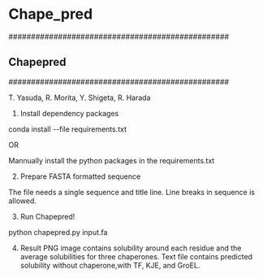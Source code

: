 # Chape_pred

#################################################
##                  Chapepred                  ##
#################################################

T. Yasuda, R. Morita, Y. Shigeta, R. Harada








1. Install dependency packages

conda install --file requirements.txt

OR

Mannually install the python packages in the requirements.txt


2. Prepare FASTA formatted sequence

The file needs a single sequence and title line.
Line breaks in sequence is allowed.


3. Run Chapepred!

python chapepred.py input.fa


4. Result
PNG image contains solubility around each residue and
the average solubilities for three chaperones.
Text file contains predicted solubility without chaperone,with TF, KJE, and GroEL.
